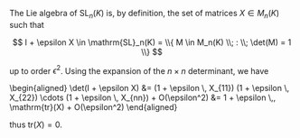 The Lie algebra of $\mathrm{SL}_n(K)$ is, by definition, the set of matrices $X \in M_n(K)$ such that

$$
I + \epsilon X \in \mathrm{SL}_n(K) = \\{ M \in M_n(K) \\; : \\; \det(M) = 1 \\}
$$

up to order $\epsilon^2$. Using the expansion of the $n \times n$ determinant, we have

\begin{aligned}
\det(I + \epsilon X) &= (1 + \epsilon \\, X_{11}) (1 + \epsilon \\, X_{22}) \cdots (1 + \epsilon \\, X_{nn}) + O(\epsilon^2)
 &= 1 + \epsilon \\,, \mathrm{tr}(X) + O(\epsilon^2)
\end{aligned}

thus $\mathrm{tr}(X) = 0$.

